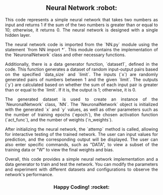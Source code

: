 

<div align="center">
    <h2><span style="color: ##2d9e19;">Neural Network</span> :robot:</h2>
</div>

<p align="justify">
    This code represents a simple neural network that takes two numbers as input and returns 1 if the sum of the two numbers is greater than or equal to 10; otherwise, it returns 0. The neural network is designed with a single hidden layer.
</p>

<p align="justify">
    The neural network code is imported from the `NN.py` module using the statement `from NN import *`. This module contains the implementation of the `NeuronalNetwork` class and other necessary functions.
</p>

<p align="justify">
    Additionally, there is a data generator function, `dataset1`, defined in the code. This function generates a dataset of random input-output pairs based on the specified `data_size` and `limit`. The inputs (`x`) are randomly generated pairs of numbers between 1 and the given `limit`. The outputs (`y`) are calculated based on whether the sum of each input pair is greater than or equal to the `limit`. If it is, the output is 1; otherwise, it is 0.
</p>

<p align="justify">
    The generated dataset is used to create an instance of the `NeuronalNetwork` class, `NN`. The `NeuronalNetwork` object is initialized with the generated `x` and `y` values, as well as other parameters such as the number of training epochs (`epoch`), the chosen activation function (`act_func`), and the number of weights (`n_weights`).
</p>

<p align="justify">
    After initializing the neural network, the `attemp` method is called, allowing for interactive testing of the trained network. The user can input values for prediction, and the corresponding output will be displayed. The user can also enter specific commands, such as "DATA", to view a subset of the training data or "W" to view the final weights and bias.
</p>

<p align="justify">
    Overall, this code provides a simple neural network implementation and a data generator to train and test the network. You can modify the parameters and experiment with different datasets and configurations to observe the network's performance.
</p>

<div align="center">
    <h3>Happy Coding! :rocket:</h3>
</div>

